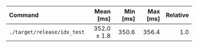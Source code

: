 | Command | Mean [ms] | Min [ms] | Max [ms] | Relative |
|:---|---:|---:|---:|---:|
| `./target/release/idx_test` | 352.0 ± 1.8 | 350.6 | 356.4 | 1.0 |

